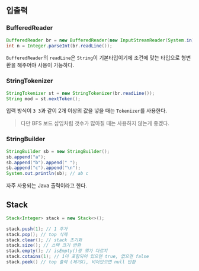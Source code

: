 ## 입출력

### BufferedReader
```java
BufferedReader br = new BufferedReader(new InputStreamReader(System.in));
int n = Integer.parseInt(br.readLine());
```
`BufferedReader`의 `readLine`은 `String`이 기본타입이기에 조건에 맞는 타입으로 형변환을 해주어야 사용이 가능하다.

### StringTokenizer
```java
StringTokenizer st = new StringTokenizer(br.readLine());
String mod = st.nextToken();
```
입력 방식이 `3 3`과 같이 2개 이상의 값을 넣을 때는 `Tokenizer`를 사용한다.  
> 다만 BFS 보드 삽입처럼 갯수가 많아질 때는 사용하지 않는게 좋겠다.  

### StringBuilder
```java
StringBuilder sb = new StringBuilder();
sb.append("a");
sb.append("b").append(" ");
sb.append("c").append("\n");
System.out.println(sb); // ab c
```
자주 사용되는 Java 출력이라고 한다.

## Stack
```java
Stack<Integer> stack = new Stack<>();

stack.push(1); // 1 추가
stack.pop(); // top 삭제
stack.clear(); // stack 초기화
stack.size(); // 스택 크기 반환
stack.empty(); // isEmpty()랑 뭐가 다르지
stack.cotains(1); // 1이 포함되어 있으면 true, 없으면 false
stack.peek() // top 출력 (제거X), 비어있으면 null 반환
```